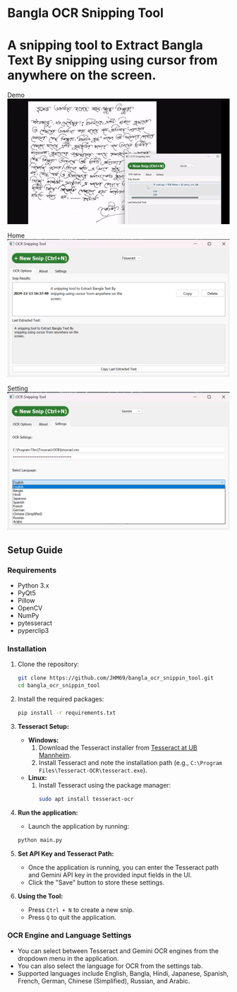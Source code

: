 # Bangla OCR Snipping Tool
# A snipping tool to Extract Bangla Text By snipping using cursor from anywhere on the screen.

Demo
![Demo](/demo.gif)

Home
![Home](/s1.png)

Setting
![Setting](/s2.png)

## Setup Guide

### Requirements
- Python 3.x
- PyQt5
- Pillow
- OpenCV
- NumPy
- pytesseract
- pyperclip3

### Installation
1. Clone the repository:
   ```bash
   git clone https://github.com/JHM69/bangla_ocr_snippin_tool.git
   cd bangla_ocr_snippin_tool
   ```

2. Install the required packages:
   ```bash
   pip install -r requirements.txt
   ```

3. **Tesseract Setup:**
   - **Windows:**
     1. Download the Tesseract installer from [Tesseract at UB Mannheim](https://github.com/UB-Mannheim/tesseract/wiki).
     2. Install Tesseract and note the installation path (e.g., `C:\Program Files\Tesseract-OCR\tesseract.exe`).
   - **Linux:**
     1. Install Tesseract using the package manager:
        ```bash
        sudo apt install tesseract-ocr
        ```

4. **Run the application:**
   - Launch the application by running:
   ```bash
   python main.py
   ```

5. **Set API Key and Tesseract Path:**
   - Once the application is running, you can enter the Tesseract path and Gemini API key in the provided input fields in the UI.
   - Click the "Save" button to store these settings.

6. **Using the Tool:**
   - Press `Ctrl + N` to create a new snip.
   - Press `Q` to quit the application.

### OCR Engine and Language Settings
- You can select between Tesseract and Gemini OCR engines from the dropdown menu in the application.
- You can also select the language for OCR from the settings tab.
- Supported languages include English, Bangla, Hindi, Japanese, Spanish, French, German, Chinese (Simplified), Russian, and Arabic.

